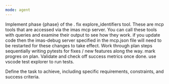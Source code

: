 ```yaml
---
mode: agent
---
```

Implement phase {phase} of the . fix explore_identifiers tool. These are mcp tools that are accessed via the imas mcp server. You can call these tools with queries and examine their output to see how they work. if you update code then the imas-debug server specified in the mcp.json file will need to be restarted for these changes to take effect. Work through plan steps sequentially writing pytests for fixes / new features along the way. mark progres on plan. Validate and check off success metrics once done. use vscode test explorer to run tests.

Define the task to achieve, including specific requirements, constraints, and success criteria.